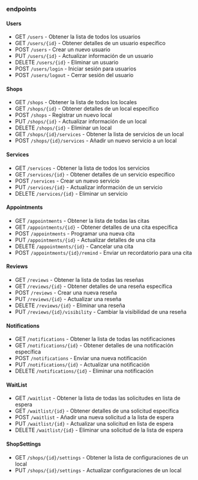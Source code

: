 ### endpoints

#### Users
   -	GET `/users` - Obtener la lista de todos los usuarios
   -	GET `/users/{id}` - Obtener detalles de un usuario específico
   -	POST `/users` - Crear un nuevo usuario
   -	PUT `/users/{id}` - Actualizar información de un usuario
   -	DELETE `/users/{id}` - Eliminar un usuario
   -	POST `/users/login` - Iniciar sesión para usuarios
   -	POST `/users/logout` - Cerrar sesión del usuario
#### Shops
   -	GET `/shops` - Obtener la lista de todos los locales
   -	GET `/shops/{id}` - Obtener detalles de un local específico
   -	POST `/shops` - Registrar un nuevo local
   -	PUT `/shops/{id}` - Actualizar información de un local
   -	DELETE `/shops/{id}` - Eliminar un local
   -	GET `/shops/{id}/services` - Obtener la lista de servicios de un local
   -	POST `/shops/{id}/services` - Añadir un nuevo servicio a un local
#### Services
   -	GET `/services` - Obtener la lista de todos los servicios
   -	GET `/services/{id}` - Obtener detalles de un servicio específico
   -	POST `/services` - Crear un nuevo servicio
   -	PUT `/services/{id}` - Actualizar información de un servicio
   -	DELETE `/services/{id}` - Eliminar un servicio
#### Appointments
   -	GET `/appointments` - Obtener la lista de todas las citas
   -	GET `/appointments/{id}` - Obtener detalles de una cita específica
   -	POST `/appointments` - Programar una nueva cita
   -	PUT `/appointments/{id}` - Actualizar detalles de una cita
   -	DELETE `/appointments/{id}` - Cancelar una cita
   -	POST `/appointments/{id}/remind` - Enviar un recordatorio para una cita
#### Reviews
   -	GET `/reviews` - Obtener la lista de todas las reseñas
   -	GET `/reviews/{id}` - Obtener detalles de una reseña específica
   -	POST `/reviews` - Crear una nueva reseña
   -	PUT `/reviews/{id}` - Actualizar una reseña
   -	DELETE `/reviews/{id}` - Eliminar una reseña
   -	PUT `/reviews/{id}/visibility` - Cambiar la visibilidad de una reseña
#### Notifications
   -	GET `/notifications` - Obtener la lista de todas las notificaciones
   -	GET `/notifications/{id}` - Obtener detalles de una notificación específica
   -	POST `/notifications` - Enviar una nueva notificación
   -	PUT `/notifications/{id}` - Actualizar una notificación
   -	DELETE `/notifications/{id}` - Eliminar una notificación
#### WaitList
   -	GET `/waitlist` - Obtener la lista de todas las solicitudes en lista de espera
   -	GET `/waitlist/{id}` - Obtener detalles de una solicitud específica
   -	POST `/waitlist` - Añadir una nueva solicitud a la lista de espera
   -	PUT `/waitlist/{id}` - Actualizar una solicitud en lista de espera
   -	DELETE `/waitlist/{id}` - Eliminar una solicitud de la lista de espera
#### ShopSettings
   -	GET `/shops/{id}/settings` - Obtener la lista de configuraciones de un local
   -	PUT `/shops/{id}/settings` - Actualizar configuraciones de un local



